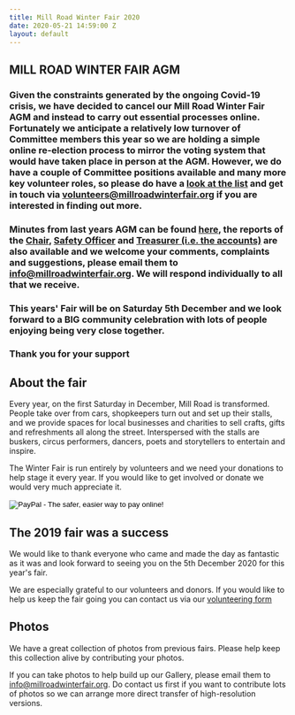 ```yaml
---
title: Mill Road Winter Fair 2020
date: 2020-05-21 14:59:00 Z
layout: default
---
```


## MILL ROAD WINTER FAIR AGM

### Given the constraints generated by the ongoing Covid-19 crisis, we have decided to cancel our Mill Road Winter Fair AGM and instead to carry out essential processes online. Fortunately we anticipate a relatively low turnover of Committee members this year so we are holding a simple online re-election process to mirror the voting system that would have taken place in person at the AGM. However, we do have a couple of Committee positions available and many more key volunteer roles, so please do have a [look at the list]({{site.assets_base}}/doc/2020/volunteer-positions-needed-for-2020-fair.pdf) and get in touch via [volunteers@millroadwinterfair.org](mailto:volunteers@millroadwinterfair.org) if you are interested in finding out more.

### Minutes from last years AGM can be found [here]({{site.assets_base}}/doc/2020/2019-AGM-minutes-and-reports.pdf), the reports of the [Chair]({{site.assets_base}}/doc/2020/mrwf-2019-agm-chair-report.pdf), [Safety Officer]({{site.assets_base}}/doc/2020/Splendid-Events-AGM-report.pdf) and [Treasurer (i.e. the accounts)]({{site.assets_base}}/doc/2020/MRWF-Accounts-for-2019-FINAL-for-AGM-with-notes-SIGNED.pdf) are also available and we welcome your comments, complaints and suggestions, please email them to [info@millroadwinterfair.org](mailto:info@millroadwinterfair.org). We will respond individually to all that we receive.

### This years' Fair will be on Saturday 5th December and we look forward to a BIG community celebration with lots of people enjoying being very close together.

### Thank you for your support

## About the fair

Every year, on the first Saturday in December, Mill Road is transformed. People take over from cars, shopkeepers turn out and set up their stalls, and we provide spaces for local businesses and charities to sell crafts, gifts and refreshments all along the street. Interspersed with the stalls are buskers, circus performers, dancers, poets and storytellers to entertain and inspire.

The Winter Fair is run entirely by volunteers and we need your donations to help stage it every year. If you would like to get involved or donate we would very much appreciate it.

<form class="donate-button" action="https://www.paypal.com/cgi-bin/webscr" method="post" target="_top">
<input type="hidden" name="cmd" value="_s-xclick">
<input type="hidden" name="hosted_button_id" value="RNL9TBYJKM9KC">
<input type="image" src="https://www.paypalobjects.com/en_US/i/btn/btn_donateCC_LG.gif" name="submit" alt="PayPal - The safer, easier way to pay online!" border="0">
<img alt="" src="https://www.paypalobjects.com/en_GB/i/scr/pixel.gif" width="1" height="1" border="0">
</form>

## The 2019 fair was a success

We would like to thank everyone who came and made the day as fantastic as it was and look forward to seeing you on the 5th December 2020 for this year's fair.

We are especially grateful to our volunteers and donors. If you would like to help us keep the fair going you can contact us via our [volunteering form](volunteering)

## Photos

We have a great collection of photos from previous fairs. Please help keep this collection alive by contributing your photos.

If you can take photos to help build up our Gallery, please email them to [info@millroadwinterfair.org](mailto:info@millroadwinterfair.org). Do contact us first if you want to contribute lots of photos so we can arrange more direct transfer of high-resolution versions.
